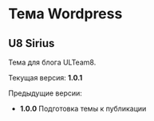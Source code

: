 # Тема Wordpress

## U8 Sirius

Тема для блога ULTeam8.


Текущая версия: __1.0.1__

Предыдущие версии:
- __1.0.0__ Подготовка темы к публикации